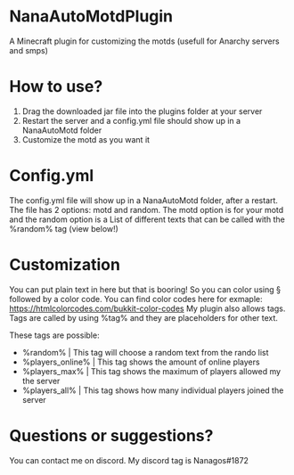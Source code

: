 # NanaAutoMotdPlugin
A Minecraft plugin for customizing the motds (usefull for Anarchy servers and smps)
# How to use?
1. Drag the downloaded jar file into the plugins folder at your server
2. Restart the server and a config.yml file should show up in a NanaAutoMotd folder
3. Customize the motd as you want it
# Config.yml
The config.yml file will show up in a NanaAutoMotd folder, after a restart.
The file has 2 options: motd and random.
The motd option is for your motd and the random option is a List of different texts that can be called with the %random% tag (view below!)
# Customization
You can put plain text in here but that is booring!
So you can color using § followed by a color code. You can find color codes here for exmaple: https://htmlcolorcodes.com/bukkit-color-codes
My plugin also allows tags. Tags are called by using %tag% and they are placeholders for other text.

These tags are possible:
  - %random% | This tag will choose a random text from the rando list
  - %players_online% | This tag shows the amount of online players
  - %players_max% | This tag shows the maximum of players allowed my the server
  - %players_all% | This tag shows how many individual players joined the server
# Questions or suggestions?
You can contact me on discord. My discord tag is Nanagos#1872
